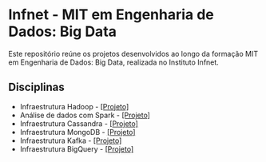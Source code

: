 # Infnet - MIT em Engenharia de Dados: Big Data

Este repositório reúne os projetos desenvolvidos ao longo da formação MIT em Engenharia de Dados: Big Data, realizada no Instituto Infnet.

## Disciplinas
- Infraestrutura Hadoop - [[Projeto]](./projetos/infraestrutura_hadoop/)
- Análise de dados com Spark - [[Projeto]](./projetos/analise_dados_spark/)
- Infraestrutura Cassandra - [[Projeto]](./projetos/infraestrutura_cassandra/)
- Infraestrutura MongoDB - [[Projeto]](./projetos/infraestrutura_mongodb/)
- Infraestrutura Kafka - [[Projeto]](./projetos/infraestrutura_kafka/)
- Infraestrutura BigQuery - [[Projeto]](./projetos/infraestrutura_bigquery/)